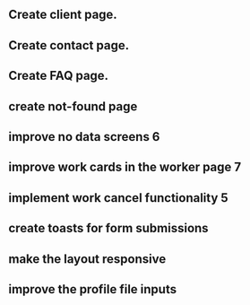 ## Create client page.

## Create contact page.

## Create FAQ page.

## create not-found page

## improve no data screens 6

## improve work cards in the worker page 7

## implement work cancel functionality 5

## create toasts for form submissions

## make the layout responsive

## improve the profile file inputs
